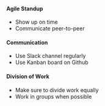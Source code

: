 #### Agile Standup
- Show up on time
- Communicate peer-to-peer

#### Communication
- Use Slack channel regularly
- Use Kanban board on Github

#### Division of Work
- Make sure to divide work equally
- Work in groups when possible

